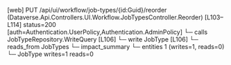[web] PUT /api/ui/workflow/job-types/{id:Guid}/reorder  (Dataverse.Api.Controllers.UI.Workflow.JobTypesController.Reorder)  [L103–L114] status=200 [auth=Authentication.UserPolicy,Authentication.AdminPolicy]
  └─ calls JobTypeRepository.WriteQuery [L106]
  └─ write JobType [L106]
    └─ reads_from JobTypes
  └─ impact_summary
    └─ entities 1 (writes=1, reads=0)
      └─ JobType writes=1 reads=0

